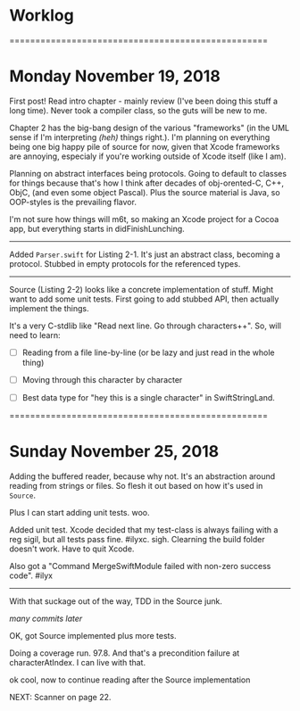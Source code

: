 # Worklog

==================================================
# Monday November 19, 2018

First post!  Read intro chapter - mainly review (I've been doing this
stuff a long time).  Never took a compiler class, so the guts will
be new to me.

Chapter 2 has the big-bang design of the various "frameworks" (in the
UML sense if I'm interpreting _(heh)_ things right.).  I'm planning on
everything being one big happy pile of source for now, given that
Xcode frameworks are annoying, especialy if you're working outside
of Xcode itself (like I am).

Planning on abstract interfaces being protocols.  Going to default
to classes for things because that's how I think after decades of
obj-orented-C, C++, ObjC, (and even some object Pascal).  Plus the source
material is Java, so OOP-styles is the prevailing flavor.

I'm not sure how things will m6t, so making an Xcode project for a Cocoa
app, but everything starts in didFinishLunching.

----------

Added `Parser.swift` for Listing 2-1.  It's just an abstract class, becoming
a protocol. Stubbed in empty protocols for the referenced types.

----------

Source (Listing 2-2) looks like a concrete implementation of stuff.  Might
want to add some unit tests.  First going to add stubbed API, then actually
implement the things.

It's a very C-stdlib like "Read next line.  Go through characters++".
So, will need to learn:
- [ ] Reading from a file line-by-line (or be lazy and just read in the whole thing)
- [ ] Moving through this character by character
- [ ] Best data type for "hey this is a single character" in SwiftStringLand.


==================================================
# Sunday November 25, 2018

Adding the buffered reader, because why not.  It's an abstraction around reading
from strings or files.  So flesh it out based on how it's used in `Source`.

Plus I can start adding unit tests.  woo.

Added unit test.  Xcode decided that my test-class is always failing with a reg
sigil, but all tests pass fine. #ilyxc.  sigh.  Clearning the build folder doesn't
work.  Have to quit Xcode.

Also got a "Command MergeSwiftModule failed with non-zero success code".  #ilyx

----------

With that suckage out of the way, TDD in the Source junk.

_many commits later_

OK, got Source implemented plus more tests.

Doing a coverage run. 97.8.  And that's a precondition failure at
characterAtIndex. I can live with that.

ok cool, now to continue reading after the Source implementation

NEXT: Scanner on page 22.







